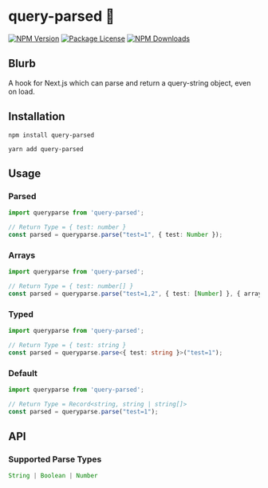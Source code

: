 # query-parsed 🔎

<p>
<a href="https://www.npmjs.com/query-parsed"><img src="https://img.shields.io/npm/v/query-parsed.svg" alt="NPM Version" /></a>
<a href="https://www.npmjs.com/query-parsed"><img src="https://img.shields.io/npm/l/query-parsed.svg" alt="Package License" /></a>
<a href="https://www.npmjs.com/query-parsed"><img src="https://img.shields.io/npm/dm/query-parsed.svg" alt="NPM Downloads" /></a>
</p>

## Blurb

A hook for Next.js which can parse and return a query-string object, even on load.

## Installation

```shell
npm install query-parsed
```

```shell
yarn add query-parsed
```

## Usage

### Parsed

```typescript
import queryparse from 'query-parsed';

// Return Type = { test: number }
const parsed = queryparse.parse("test=1", { test: Number });
```

### Arrays

```typescript
import queryparse from 'query-parsed';

// Return Type = { test: number[] }
const parsed = queryparse.parse("test=1,2", { test: [Number] }, { arrayFormat: "comma" });
```

### Typed

```typescript
import queryparse from 'query-parsed';

// Return Type = { test: string }
const parsed = queryparse.parse<{ test: string }>("test=1");
```

### Default

```typescript
import queryparse from 'query-parsed';

// Return Type = Record<string, string | string[]>
const parsed = queryparse.parse("test=1");
```


## API

### Supported Parse Types

```typescript
String | Boolean | Number
```
